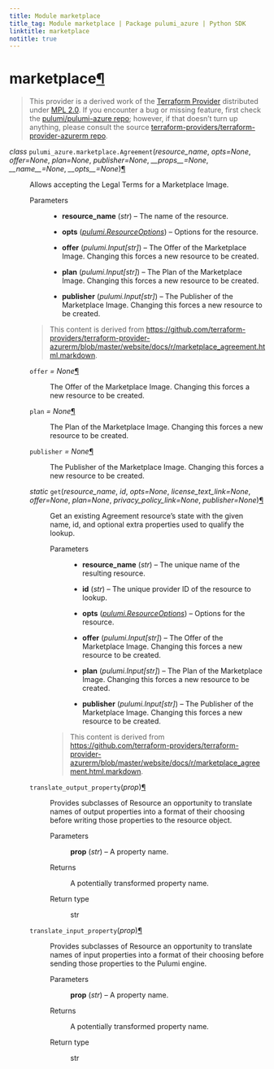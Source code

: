 ```yaml
---
title: Module marketplace
title_tag: Module marketplace | Package pulumi_azure | Python SDK
linktitle: marketplace
notitle: true
---
```


<div class="section" id="marketplace">
<h1>marketplace<a class="headerlink" href="#marketplace" title="Permalink to this headline">¶</a></h1>
<blockquote>
<div><p>This provider is a derived work of the <a class="reference external" href="https://github.com/terraform-providers/terraform-provider-azurerm">Terraform Provider</a> distributed under
<a class="reference external" href="https://www.mozilla.org/en-US/MPL/2.0/">MPL 2.0</a>. If you encounter a bug or missing feature, first check the
<a class="reference external" href="https://github.com/pulumi/pulumi-azure/issues">pulumi/pulumi-azure repo</a>; however, if that doesn’t turn up
anything, please consult the source <a class="reference external" href="https://github.com/terraform-providers/terraform-provider-azurerm/issues">terraform-providers/terraform-provider-azurerm repo</a>.</p>
</div></blockquote>
<span class="target" id="module-pulumi_azure.marketplace"></span><dl class="class">
<dt id="pulumi_azure.marketplace.Agreement">
<em class="property">class </em><code class="sig-prename descclassname">pulumi_azure.marketplace.</code><code class="sig-name descname">Agreement</code><span class="sig-paren">(</span><em class="sig-param">resource_name</em>, <em class="sig-param">opts=None</em>, <em class="sig-param">offer=None</em>, <em class="sig-param">plan=None</em>, <em class="sig-param">publisher=None</em>, <em class="sig-param">__props__=None</em>, <em class="sig-param">__name__=None</em>, <em class="sig-param">__opts__=None</em><span class="sig-paren">)</span><a class="headerlink" href="#pulumi_azure.marketplace.Agreement" title="Permalink to this definition">¶</a></dt>
<dd><p>Allows accepting the Legal Terms for a Marketplace Image.</p>
<dl class="field-list simple">
<dt class="field-odd">Parameters</dt>
<dd class="field-odd"><ul class="simple">
<li><p><strong>resource_name</strong> (<em>str</em>) – The name of the resource.</p></li>
<li><p><strong>opts</strong> (<a class="reference internal" href="../../pulumi/#pulumi.ResourceOptions" title="pulumi.ResourceOptions"><em>pulumi.ResourceOptions</em></a>) – Options for the resource.</p></li>
<li><p><strong>offer</strong> (<em>pulumi.Input</em><em>[</em><em>str</em><em>]</em>) – The Offer of the Marketplace Image. Changing this forces a new resource to be created.</p></li>
<li><p><strong>plan</strong> (<em>pulumi.Input</em><em>[</em><em>str</em><em>]</em>) – The Plan of the Marketplace Image. Changing this forces a new resource to be created.</p></li>
<li><p><strong>publisher</strong> (<em>pulumi.Input</em><em>[</em><em>str</em><em>]</em>) – The Publisher of the Marketplace Image. Changing this forces a new resource to be created.</p></li>
</ul>
</dd>
</dl>
<blockquote>
<div><p>This content is derived from <a class="reference external" href="https://github.com/terraform-providers/terraform-provider-azurerm/blob/master/website/docs/r/marketplace_agreement.html.markdown">https://github.com/terraform-providers/terraform-provider-azurerm/blob/master/website/docs/r/marketplace_agreement.html.markdown</a>.</p>
</div></blockquote>
<dl class="attribute">
<dt id="pulumi_azure.marketplace.Agreement.offer">
<code class="sig-name descname">offer</code><em class="property"> = None</em><a class="headerlink" href="#pulumi_azure.marketplace.Agreement.offer" title="Permalink to this definition">¶</a></dt>
<dd><p>The Offer of the Marketplace Image. Changing this forces a new resource to be created.</p>
</dd></dl>

<dl class="attribute">
<dt id="pulumi_azure.marketplace.Agreement.plan">
<code class="sig-name descname">plan</code><em class="property"> = None</em><a class="headerlink" href="#pulumi_azure.marketplace.Agreement.plan" title="Permalink to this definition">¶</a></dt>
<dd><p>The Plan of the Marketplace Image. Changing this forces a new resource to be created.</p>
</dd></dl>

<dl class="attribute">
<dt id="pulumi_azure.marketplace.Agreement.publisher">
<code class="sig-name descname">publisher</code><em class="property"> = None</em><a class="headerlink" href="#pulumi_azure.marketplace.Agreement.publisher" title="Permalink to this definition">¶</a></dt>
<dd><p>The Publisher of the Marketplace Image. Changing this forces a new resource to be created.</p>
</dd></dl>

<dl class="method">
<dt id="pulumi_azure.marketplace.Agreement.get">
<em class="property">static </em><code class="sig-name descname">get</code><span class="sig-paren">(</span><em class="sig-param">resource_name</em>, <em class="sig-param">id</em>, <em class="sig-param">opts=None</em>, <em class="sig-param">license_text_link=None</em>, <em class="sig-param">offer=None</em>, <em class="sig-param">plan=None</em>, <em class="sig-param">privacy_policy_link=None</em>, <em class="sig-param">publisher=None</em><span class="sig-paren">)</span><a class="headerlink" href="#pulumi_azure.marketplace.Agreement.get" title="Permalink to this definition">¶</a></dt>
<dd><p>Get an existing Agreement resource’s state with the given name, id, and optional extra
properties used to qualify the lookup.</p>
<dl class="field-list simple">
<dt class="field-odd">Parameters</dt>
<dd class="field-odd"><ul class="simple">
<li><p><strong>resource_name</strong> (<em>str</em>) – The unique name of the resulting resource.</p></li>
<li><p><strong>id</strong> (<em>str</em>) – The unique provider ID of the resource to lookup.</p></li>
<li><p><strong>opts</strong> (<a class="reference internal" href="../../pulumi/#pulumi.ResourceOptions" title="pulumi.ResourceOptions"><em>pulumi.ResourceOptions</em></a>) – Options for the resource.</p></li>
<li><p><strong>offer</strong> (<em>pulumi.Input</em><em>[</em><em>str</em><em>]</em>) – The Offer of the Marketplace Image. Changing this forces a new resource to be created.</p></li>
<li><p><strong>plan</strong> (<em>pulumi.Input</em><em>[</em><em>str</em><em>]</em>) – The Plan of the Marketplace Image. Changing this forces a new resource to be created.</p></li>
<li><p><strong>publisher</strong> (<em>pulumi.Input</em><em>[</em><em>str</em><em>]</em>) – The Publisher of the Marketplace Image. Changing this forces a new resource to be created.</p></li>
</ul>
</dd>
</dl>
<blockquote>
<div><p>This content is derived from <a class="reference external" href="https://github.com/terraform-providers/terraform-provider-azurerm/blob/master/website/docs/r/marketplace_agreement.html.markdown">https://github.com/terraform-providers/terraform-provider-azurerm/blob/master/website/docs/r/marketplace_agreement.html.markdown</a>.</p>
</div></blockquote>
</dd></dl>

<dl class="method">
<dt id="pulumi_azure.marketplace.Agreement.translate_output_property">
<code class="sig-name descname">translate_output_property</code><span class="sig-paren">(</span><em class="sig-param">prop</em><span class="sig-paren">)</span><a class="headerlink" href="#pulumi_azure.marketplace.Agreement.translate_output_property" title="Permalink to this definition">¶</a></dt>
<dd><p>Provides subclasses of Resource an opportunity to translate names of output properties
into a format of their choosing before writing those properties to the resource object.</p>
<dl class="field-list simple">
<dt class="field-odd">Parameters</dt>
<dd class="field-odd"><p><strong>prop</strong> (<em>str</em>) – A property name.</p>
</dd>
<dt class="field-even">Returns</dt>
<dd class="field-even"><p>A potentially transformed property name.</p>
</dd>
<dt class="field-odd">Return type</dt>
<dd class="field-odd"><p>str</p>
</dd>
</dl>
</dd></dl>

<dl class="method">
<dt id="pulumi_azure.marketplace.Agreement.translate_input_property">
<code class="sig-name descname">translate_input_property</code><span class="sig-paren">(</span><em class="sig-param">prop</em><span class="sig-paren">)</span><a class="headerlink" href="#pulumi_azure.marketplace.Agreement.translate_input_property" title="Permalink to this definition">¶</a></dt>
<dd><p>Provides subclasses of Resource an opportunity to translate names of input properties into
a format of their choosing before sending those properties to the Pulumi engine.</p>
<dl class="field-list simple">
<dt class="field-odd">Parameters</dt>
<dd class="field-odd"><p><strong>prop</strong> (<em>str</em>) – A property name.</p>
</dd>
<dt class="field-even">Returns</dt>
<dd class="field-even"><p>A potentially transformed property name.</p>
</dd>
<dt class="field-odd">Return type</dt>
<dd class="field-odd"><p>str</p>
</dd>
</dl>
</dd></dl>

</dd></dl>

</div>
